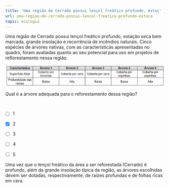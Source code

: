 ```yaml
---
title: 'Uma região de Cerrado possui lençol freático profundo, estaç'
url: uma-regiao-de-cerrado-possui-lencol-freatico-profundo-estaca
topic: ecologia
---
```



Uma região de Cerrado possui lençol freático profundo, estação seca bem marcada, grande insolação e recorrência de incêndios naturais. Cinco espécies de árvores nativas, com as características apresentadas no quadro, foram avaliadas quanto ao seu potencial para uso em projetos de reflorestamento nessa região.

![](4c3c4e5a-a455-e59b-ef89-b53ec3f60fd5.png)

Qual é a árvore adequada para o reforestamento dessa região?

 



- [ ] 1
- [x] 2
- [ ] 3
- [ ] 4
- [ ] 5


Uma vez que o lençol freático da área a ser reforestada (Cerrado) é profundo, além da grande insolação típica da região, as árvores escolhidas devem ser dotadas, respectivamente, de raízes profundas e de folhas ricas em cera.
